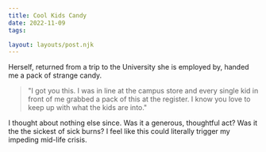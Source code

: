 ```yaml
---
title: Cool Kids Candy
date: 2022-11-09
tags:

layout: layouts/post.njk
---
```

Herself, returned from a trip to the University she is employed by, handed me a pack of strange candy. 

> "I got you this. I was in line at the campus store and every single kid in front of me grabbed a pack of this at the register. I know you love to keep up with what the kids are into."

I thought about nothing else since. Was it a generous, thoughtful act? Was it the the sickest of sick burns? I feel like this could literally trigger my impeding mid-life crisis.